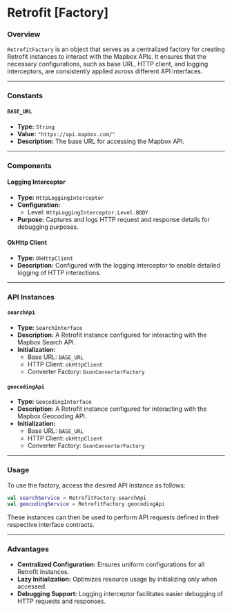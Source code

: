 # Retrofit [Factory]

### Overview
`RetrofitFactory` is an object that serves as a centralized factory for creating Retrofit instances to interact with the Mapbox APIs. It ensures that the necessary configurations, such as base URL, HTTP client, and logging interceptors, are consistently applied across different API interfaces.

---

### Constants

#### `BASE_URL`
- **Type:** `String`
- **Value:** `"https://api.mapbox.com/"`
- **Description:** The base URL for accessing the Mapbox API.

---

### Components

#### Logging Interceptor
- **Type:** `HttpLoggingInterceptor`
- **Configuration:**
    - Level: `HttpLoggingInterceptor.Level.BODY`
- **Purpose:** Captures and logs HTTP request and response details for debugging purposes.

#### OkHttp Client
- **Type:** `OkHttpClient`
- **Description:** Configured with the logging interceptor to enable detailed logging of HTTP interactions.

---

### API Instances

#### `searchApi`
- **Type:** `SearchInterface`
- **Description:** A Retrofit instance configured for interacting with the Mapbox Search API.
- **Initialization:**
    - Base URL: `BASE_URL`
    - HTTP Client: `okHttpClient`
    - Converter Factory: `GsonConverterFactory`

#### `geocodingApi`
- **Type:** `GeocodingInterface`
- **Description:** A Retrofit instance configured for interacting with the Mapbox Geocoding API.
- **Initialization:**
    - Base URL: `BASE_URL`
    - HTTP Client: `okHttpClient`
    - Converter Factory: `GsonConverterFactory`

---

### Usage
To use the factory, access the desired API instance as follows:

```kotlin
val searchService = RetrofitFactory.searchApi
val geocodingService = RetrofitFactory.geocodingApi
```

These instances can then be used to perform API requests defined in their respective interface contracts.

---

### Advantages
- **Centralized Configuration:** Ensures uniform configurations for all Retrofit instances.
- **Lazy Initialization:** Optimizes resource usage by initializing only when accessed.
- **Debugging Support:** Logging interceptor facilitates easier debugging of HTTP requests and responses.
